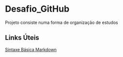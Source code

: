 # Desafio_GitHub
Projeto consiste numa forma de organização de estudos

## Links Úteis 
[Sintaxe Básica Markdown](https://www.markdownguide.org/basic-syntax/)
